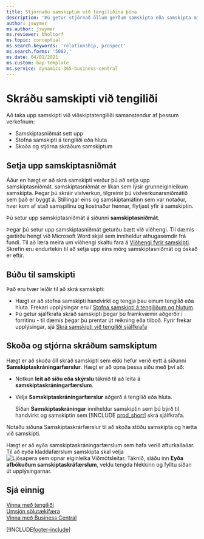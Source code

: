```yaml
---
title: Stjórnaðu samskiptum við tengiliðina þína
description: 'Þú getur stjórnað öllum gerðum samskipta eða samskipta milli fyrirtækis þíns og tengiliða þinna; til dæmis bréf, símtöl, fundi og svo framvegis.'
author: jswymer
ms.author: jswymer
ms.reviewer: bholtorf
ms.topic: conceptual
ms.search.keywords: 'relationship, prospect'
ms.search.forms: '5082,'
ms.date: 04/01/2021
ms.custom: bap-template
ms.service: dynamics-365-business-central
---
```

# <a name="record-interactions-with-contacts"></a>Skráðu samskipti við tengiliði

Að taka upp samskipti við viðskiptatengiliði samanstendur af þessum verkefnum:

* Samskiptasniðmát sett upp  
* Stofna samskipti á tengiliði eða hluta  
* Skoða og stjórna skráðum samskiptum  

## <a name="set-up-interaction-templates"></a>Setja upp samskiptasniðmát

Áður en hægt er að skrá samskipti verður þú að setja upp samskiptasniðmát. samskiptasniðmát er líkan sem lýsir grunneiginleikum samskipta. Þegar þú skráir víxlverkun, tilgreinir þú víxlverkunarsniðmátið sem það er byggt á. Stillingar eins og samskiptamátinn sem var notaður, hver kom af stað samspilinu og kostnaður hennar, flytjast yfir á samskiptin.

Þú setur upp samskiptasniðmát á síðunni **samskiptasniðmát**.

Þegar þú setur upp samskiptasniðmát geturðu bætt við viðhengi. Til dæmis gætirðu hengt við Microsoft Word skjal sem inniheldur athugasemdir frá fundi. Til að læra meira um viðhengi skaltu fara á [Viðhengi fyrir samskipti](marketing-interaction-attachments.md). Skrefin eru endurtekin til að setja upp eins mörg samskiptasniðmát og óskað er eftir.  

## <a name="create-interactions"></a>Búðu til samskipti

Það eru tvær leiðir til að skrá samskipti:

* Hægt er að stofna samskipti handvirkt og tengja þau einum tengilið eða hluta. Frekari upplýsingar eru í [Stofna samskipti á tengiliðum og hlutum](marketing-how-create-interactions.md).  
* Þú getur sjálfkrafa skráð samskipti þegar þú framkvæmir aðgerðir í forritinu - til dæmis þegar þú prentar út reikning eða tilboð. Fyrir frekar upplýsingar, sjá [Skrá samskipti við tengiliði sjálfkrafa](marketing-auto-record-interactions.md)

## <a name="view-and-manage-recorded-interactions"></a>Skoða og stjórna skráðum samskiptum

Hægt er að skoða öll skráð samskipti sem ekki hefur verið eytt á síðunni **Samskiptaskráningarfærslur**. Hægt er að opna þessa síðu með því að:

* Notkun **leit að síðu eða skýrslu** táknið til að leita á **samskiptaskráningarfærslum**.
* Velja **Samskiptaskráningarfærslur** aðgerð á tengilið eða hluta.

   Síðan  **Samskiptaskráningar**  inniheldur samskiptin sem þú býrð til handvirkt og samskiptin sem [!INCLUDE [prod_short](includes/prod_short.md)] skrá sjálfkrafa.

Notaðu síðuna Samskiptaskrárfærslur til að skoða stöðu samskipta og hætta við samskipti.

Hægt er að eyða samskiptaskráningarfærslum sem hafa verið afturkallaðar. Til að eyða kladdafærslum samskipta skal velja ![Ljósapera sem opnar eiginleika Viðmótsleitar.](media/ui-search/search_small.png "Segðu mér hvað þú vilt gera") Táknið, sláðu inn **Eyða afbókuðum samskiptaskráfærslum**, veldu tengda hlekkinn og fylltu síðan út upplýsingarnar.

## <a name="see-also"></a>Sjá einnig

[Vinna með tengiliði](marketing-contacts.md)  
[Umsjón sölutækifæra](marketing-manage-sales-opportunities.md)  
[Vinna með Business Central](ui-work-product.md)  


[!INCLUDE[footer-include](includes/footer-banner.md)]

